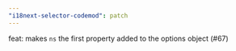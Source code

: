 ```yaml
---
"i18next-selector-codemod": patch
---
```


feat: makes `ns` the first property added to the options object (#67)
